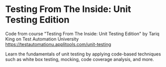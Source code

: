 # Testing From The Inside: Unit Testing Edition
Code from course "Testing From The Inside: Unit Testing Edition" by Tariq King on Test Automation University
https://testautomationu.applitools.com/unit-testing

Learn the fundamentals of unit testing by applying code-based techniques such as white box testing, mocking, code coverage analysis, and more.
